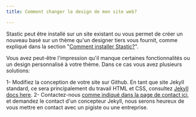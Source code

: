 ```yaml
---
title: Comment changer le design de mon site web?

---
```

Stastic peut être installé sur un site existant ou vous permet de créer un nouveau basé sur un thème qu'un designer tiers vous fournit, comme expliqué dans la section "[Comment installer Stastic?](/docs/fr/comment-installer-stastic)". 

Vous avez peut-être l'impression qu'il manque certaines fonctionnalités ou un design personnalisé à votre thème. Dans ce cas vous avez plusieurs solutions:

1- Modifiez la conception de votre site sur Github. En tant que site Jekyll standard, ce sera principalement du travail HTML et CSS, consultez [Jekyll docs here](https://jekyllrb.com/docs/). 
2- Contactez-nous [comme indiqué dans la page de contact ici](/contact-fr), et demandez le contact d'un concepteur Jekyll, nous serons heureux de vous mettre en contact avec un pigiste ou une entreprise.
